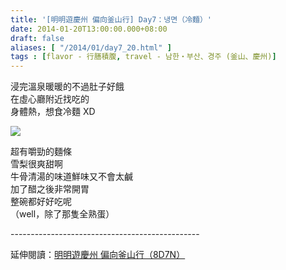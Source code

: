 ```yaml
---
title: '[明明遊慶州 偏向釜山行] Day7：냉면（冷麵）'
date: 2014-01-20T13:00:00.000+08:00
draft: false
aliases: [ "/2014/01/day7_20.html" ]
tags : [flavor - 行膳積腹, travel - 남한・부산、경주 (釜山、慶州)]
---
```


浸完溫泉暖暖的不過肚子好餓  
在虛心廳附近找吃的  
身體熱，想食冷麵 XD  

[![](https://4.bp.blogspot.com/-K1TCZeTlyDE/XCyWkFri8sI/AAAAAAAADm8/p_mNArskdF0lsbmKUJM2WBc8mdbAFXQvgCLcBGAs/s640/15.jpg)](https://4.bp.blogspot.com/-K1TCZeTlyDE/XCyWkFri8sI/AAAAAAAADm8/p_mNArskdF0lsbmKUJM2WBc8mdbAFXQvgCLcBGAs/s1600/15.jpg)

超有嚼勁的麵條  
雪梨很爽甜啊  
牛骨清湯的味道鮮味又不會太鹹  
加了醋之後非常開胃  
整碗都好好吃呢  
（well，除了那隻全熟蛋）  
  
\-----------------------------------------------  
  
延伸閱讀：[明明遊慶州 偏向釜山行（8D7N）](http://www.hidie.net/2014/01/8d7n.html)